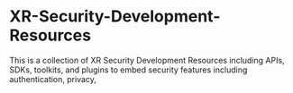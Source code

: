 # XR-Security-Development-Resources
This is a collection of XR Security Development Resources including APIs, SDKs, toolkits, and plugins to embed security features including authentication, privacy,    
